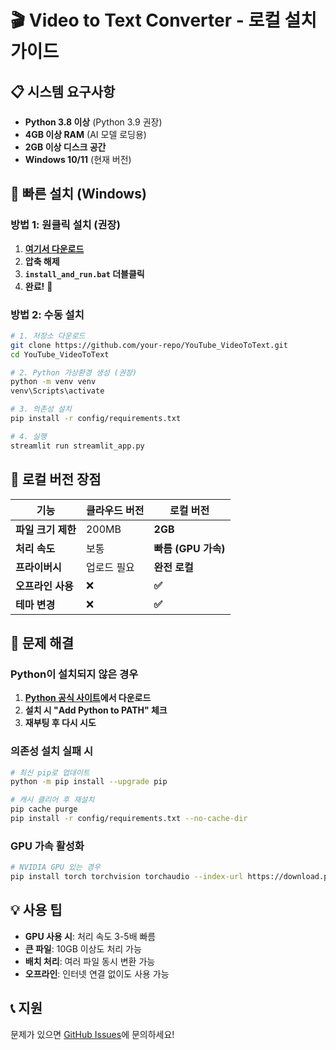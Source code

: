 # 🎬 Video to Text Converter - 로컬 설치 가이드

## 📋 시스템 요구사항

- **Python 3.8 이상** (Python 3.9 권장)
- **4GB 이상 RAM** (AI 모델 로딩용)
- **2GB 이상 디스크 공간**
- **Windows 10/11** (현재 버전)

## 🚀 빠른 설치 (Windows)

### 방법 1: 원클릭 설치 (권장)

1. **[여기서 다운로드](https://github.com/your-repo/YouTube_VideoToText/archive/main.zip)**
2. **압축 해제**
3. **`install_and_run.bat` 더블클릭**
4. **완료!** 🎉

### 방법 2: 수동 설치

```bash
# 1. 저장소 다운로드
git clone https://github.com/your-repo/YouTube_VideoToText.git
cd YouTube_VideoToText

# 2. Python 가상환경 생성 (권장)
python -m venv venv
venv\Scripts\activate

# 3. 의존성 설치
pip install -r config/requirements.txt

# 4. 실행
streamlit run streamlit_app.py
```

## 🌟 로컬 버전 장점

| 기능 | 클라우드 버전 | 로컬 버전 |
|------|-------------|----------|
| **파일 크기 제한** | 200MB | **2GB** |
| **처리 속도** | 보통 | **빠름 (GPU 가속)** |
| **프라이버시** | 업로드 필요 | **완전 로컬** |
| **오프라인 사용** | ❌ | **✅** |
| **테마 변경** | ❌ | **✅** |

## 🔧 문제 해결

### Python이 설치되지 않은 경우
1. **[Python 공식 사이트](https://python.org/downloads/)에서 다운로드**
2. **설치 시 "Add Python to PATH" 체크**
3. **재부팅 후 다시 시도**

### 의존성 설치 실패 시
```bash
# 최신 pip로 업데이트
python -m pip install --upgrade pip

# 캐시 클리어 후 재설치
pip cache purge
pip install -r config/requirements.txt --no-cache-dir
```

### GPU 가속 활성화
```bash
# NVIDIA GPU 있는 경우
pip install torch torchvision torchaudio --index-url https://download.pytorch.org/whl/cu118
```

## 💡 사용 팁

- **GPU 사용 시**: 처리 속도 3-5배 빠름
- **큰 파일**: 10GB 이상도 처리 가능
- **배치 처리**: 여러 파일 동시 변환 가능
- **오프라인**: 인터넷 연결 없이도 사용 가능

## 📞 지원

문제가 있으면 [GitHub Issues](https://github.com/your-repo/YouTube_VideoToText/issues)에 문의하세요! 